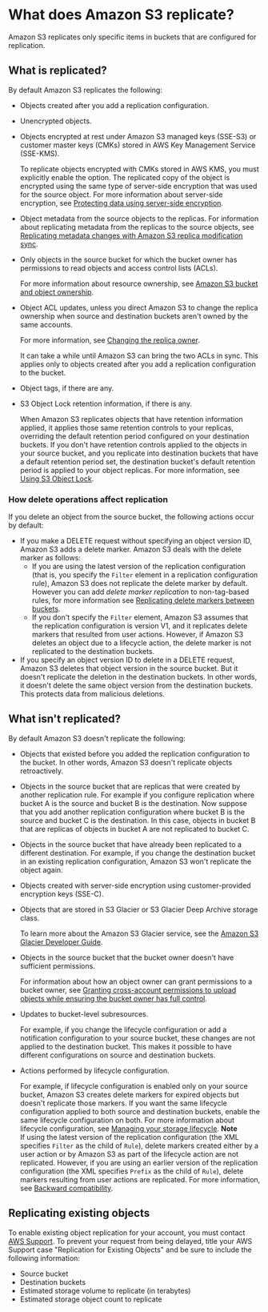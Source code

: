# What does Amazon S3 replicate?<a name="replication-what-is-isnot-replicated"></a>

Amazon S3 replicates only specific items in buckets that are configured for replication\. 

## What is replicated?<a name="replication-what-is-replicated"></a>

By default Amazon S3 replicates the following:
+ Objects created after you add a replication configuration\.
+ Unencrypted objects\. 
+ Objects encrypted at rest under Amazon S3 managed keys \(SSE\-S3\) or customer master keys \(CMKs\) stored in AWS Key Management Service \(SSE\-KMS\)\. 

  To replicate objects encrypted with CMKs stored in AWS KMS, you must explicitly enable the option\. The replicated copy of the object is encrypted using the same type of server\-side encryption that was used for the source object\. For more information about server\-side encryption, see [Protecting data using server\-side encryption](serv-side-encryption.md)\.
+ Object metadata from the source objects to the replicas\. For information about replicating metadata from the replicas to the source objects, see [Replicating metadata changes with Amazon S3 replica modification sync](replication-for-metadata-changes.md)\.
+ Only objects in the source bucket for which the bucket owner has permissions to read objects and access control lists \(ACLs\)\. 

  For more information about resource ownership, see [Amazon S3 bucket and object ownership](access-control-overview.md#about-resource-owner)\.
+ Object ACL updates, unless you direct Amazon S3 to change the replica ownership when source and destination buckets aren't owned by the same accounts\. 

  For more information, see [Changing the replica owner](replication-change-owner.md)\. 

  It can take a while until Amazon S3 can bring the two ACLs in sync\. This applies only to objects created after you add a replication configuration to the bucket\.
+  Object tags, if there are any\.
+ S3 Object Lock retention information, if there is any\. 

  When Amazon S3 replicates objects that have retention information applied, it applies those same retention controls to your replicas, overriding the default retention period configured on your destination buckets\. If you don't have retention controls applied to the objects in your source bucket, and you replicate into destination buckets that have a default retention period set, the destination bucket's default retention period is applied to your object replicas\. For more information, see [Using S3 Object Lock](object-lock.md)\.

### How delete operations affect replication<a name="replication-delete-op"></a>

If you delete an object from the source bucket, the following actions occur by default:
+ If you make a DELETE request without specifying an object version ID, Amazon S3 adds a delete marker\. Amazon S3 deals with the delete marker as follows:
  + If you are using the latest version of the replication configuration \(that is, you specify the `Filter` element in a replication configuration rule\), Amazon S3 does not replicate the delete marker by default\. However you can add *delete marker replication* to non\-tag\-based rules, for more information see [Replicating delete markers between buckets](delete-marker-replication.md)\.
  + If you don't specify the `Filter` element, Amazon S3 assumes that the replication configuration is version V1, and it replicates delete markers that resulted from user actions\. However, if Amazon S3 deletes an object due to a lifecycle action, the delete marker is not replicated to the destination buckets\.
+ If you specify an object version ID to delete in a DELETE request, Amazon S3 deletes that object version in the source bucket\. But it doesn't replicate the deletion in the destination buckets\. In other words, it doesn't delete the same object version from the destination buckets\. This protects data from malicious deletions\. 

## What isn't replicated?<a name="replication-what-is-not-replicated"></a>

By default Amazon S3 doesn't replicate the following:
+ Objects that existed before you added the replication configuration to the bucket\. In other words, Amazon S3 doesn't replicate objects retroactively\.
+ Objects in the source bucket that are replicas that were created by another replication rule\. For example if you configure replication where bucket A is the source and bucket B is the destination\. Now suppose that you add another replication configuration where bucket B is the source and bucket C is the destination\. In this case, objects in bucket B that are replicas of objects in bucket A are not replicated to bucket C\. 
+ Objects in the source bucket that have already been replicated to a different destination\. For example, if you change the destination bucket in an existing replication configuration, Amazon S3 won't replicate the object again\.
+ Objects created with server\-side encryption using customer\-provided encryption keys \(SSE\-C\)\.
+ Objects that are stored in S3 Glacier or S3 Glacier Deep Archive storage class\. 

  To learn more about the Amazon S3 Glacier service, see the [Amazon S3 Glacier Developer Guide](https://docs.aws.amazon.com/amazonglacier/latest/dev/)\.
+ Objects in the source bucket that the bucket owner doesn't have sufficient permissions\. 

  For information about how an object owner can grant permissions to a bucket owner, see [Granting cross\-account permissions to upload objects while ensuring the bucket owner has full control](example-bucket-policies.md#example-bucket-policies-use-case-8)\.
+ Updates to bucket\-level subresources\. 

  For example, if you change the lifecycle configuration or add a notification configuration to your source bucket, these changes are not applied to the destination bucket\. This makes it possible to have different configurations on source and destination buckets\. 
+ Actions performed by lifecycle configuration\. 

  For example, if lifecycle configuration is enabled only on your source bucket, Amazon S3 creates delete markers for expired objects but doesn't replicate those markers\. If you want the same lifecycle configuration applied to both source and destination buckets, enable the same lifecycle configuration on both\. For more information about lifecycle configuration, see [Managing your storage lifecycle](object-lifecycle-mgmt.md)\.
**Note**  
If using the latest version of the replication configuration \(the XML specifies `Filter` as the child of `Rule`\), delete markers created either by a user action or by Amazon S3 as part of the lifecycle action are not replicated\. However, if you are using an earlier version of the replication configuration \(the XML specifies `Prefix` as the child of `Rule`\), delete markers resulting from user actions are replicated\. For more information, see [Backward compatibility](replication-add-config.md#replication-backward-compat-considerations)\.

## Replicating existing objects<a name="existing-object-replication"></a>

To enable existing object replication for your account, you must contact [AWS Support](https://console.aws.amazon.com/support/home#/case/create?issueType=customer-service&serviceCode=general-info&getting-started&categoryCode=using-aws&services)\. To prevent your request from being delayed, title your AWS Support case "Replication for Existing Objects" and be sure to include the following information:
+ Source bucket
+ Destination buckets
+ Estimated storage volume to replicate \(in terabytes\) 
+ Estimated storage object count to replicate